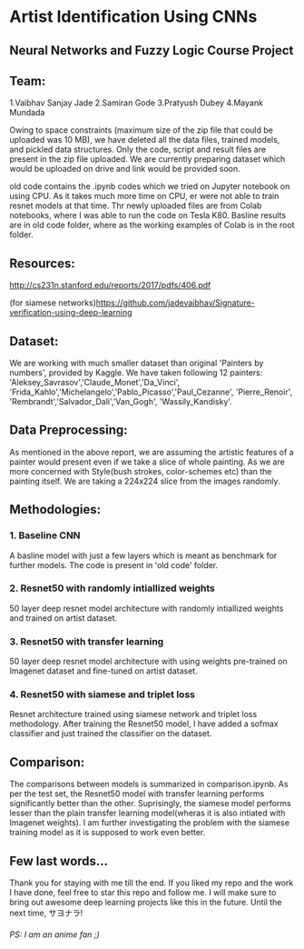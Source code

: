 # Artist Identification Using CNNs
## Neural Networks and Fuzzy Logic Course Project

## Team:
1.Vaibhav Sanjay Jade 
2.Samiran Gode 
3.Pratyush Dubey 
4.Mayank Mundada

Owing to space constraints (maximum size of the zip file that could be uploaded was 10 MB), we have deleted all the data files, trained models, and pickled data structures. Only the code, script and result files are present in the zip file uploaded. We are currently preparing dataset which would be uploaded on drive and link would be provided soon.

old code contains the .ipynb codes which we tried on Jupyter notebook on using CPU. As it takes much more time on CPU, er were not able to train resnet models at that time. Thr newly uploaded files are from Colab notebooks, where I was able to run the code on Tesla K80. Basline results are in old code folder, where as the working examples of Colab is in the root folder.

## Resources:
http://cs231n.stanford.edu/reports/2017/pdfs/406.pdf

(for siamese networks)https://github.com/jadevaibhav/Signature-verification-using-deep-learning

## Dataset:
We are working with much smaller dataset than original 'Painters by numbers', provided by Kaggle. We have taken following 12 painters:
'Aleksey_Savrasov','Claude_Monet','Da_Vinci', 'Frida_Kahlo','Michelangelo','Pablo_Picasso','Paul_Cezanne', 'Pierre_Renoir', 'Rembrandt','Salvador_Dali','Van_Gogh', 'Wassily_Kandisky'. 

## Data Preprocessing:
As mentioned in the above report, we are assuming the artistic features of a painter would present even if we take a slice of whole painting. As we are more concerned with Style(bush strokes, color-schemes etc) than the painting itself. We are taking a 224x224 slice from the images randomly.

## Methodologies:
### 1. Baseline CNN
A basline model with just a few layers which is meant as benchmark for further models. The code is present in 'old code' folder.

### 2. Resnet50 with randomly intiallized weights
 50 layer deep resnet model architecture with randomly intiallized weights and trained on artist dataset.
 
### 3. Resnet50 with transfer learning
50 layer deep resnet model architecture with using weights pre-trained on Imagenet dataset and fine-tuned on artist dataset. 

### 4. Resnet50 with siamese and triplet loss
Resnet architecture trained using siamese network and triplet loss methodology. After training the Resnet50 model, I have added a sofmax classifier and just trained the classifier on the dataset.

## Comparison:
The comparisons between models is summarized in comparison.ipynb. As per the test set, the Resnet50 model with transfer learning performs significantly better than the other. Suprisingly, the siamese model performs lesser than the plain transfer learning model(wheras it is also intiated with Imagenet weights). I am further investigating the problem with the siamese training model as it is supposed to work even better.

## Few last words...
Thank you for staying with me till the end. If you liked my repo and the work I have done, feel free to star this repo and follow me. I will make sure to bring out awesome deep learning projects like this in the future. Until the next time, サヨナラ!

###### PS: I am an anime fan ;)
